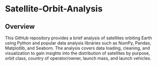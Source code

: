 # Satellite-Orbit-Analysis
## Overview
This GitHub repository provides a brief analysis of satellites orbiting Earth using Python and popular data analysis libraries such as NumPy, Pandas, Matplotlib, and Seaborn. The analysis covers data loading, cleaning, and visualization to gain insights into the distribution of satellites by purpose, orbit class, country of operator/owner, launch mass, and launch vehicles.
